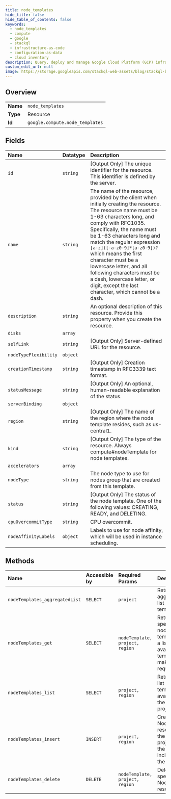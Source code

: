 ```yaml
---
title: node_templates
hide_title: false
hide_table_of_contents: false
keywords:
  - node_templates
  - compute
  - google    
  - stackql
  - infrastructure-as-code
  - configuration-as-data
  - cloud inventory
description: Query, deploy and manage Google Cloud Platform (GCP) infrastructure and resources using SQL
custom_edit_url: null
image: https://storage.googleapis.com/stackql-web-assets/blog/stackql-blog-post-featured-image.png
---
```

  
    

## Overview
<table><tbody>
<tr><td><b>Name</b></td><td><code>node_templates</code></td></tr>
<tr><td><b>Type</b></td><td>Resource</td></tr>
<tr><td><b>Id</b></td><td><code>google.compute.node_templates</code></td></tr>
</tbody></table>

## Fields
| Name | Datatype | Description |
|:-----|:---------|:------------|
| `id` | `string` | [Output Only] The unique identifier for the resource. This identifier is defined by the server. |
| `name` | `string` | The name of the resource, provided by the client when initially creating the resource. The resource name must be 1-63 characters long, and comply with RFC1035. Specifically, the name must be 1-63 characters long and match the regular expression `[a-z]([-a-z0-9]*[a-z0-9])?` which means the first character must be a lowercase letter, and all following characters must be a dash, lowercase letter, or digit, except the last character, which cannot be a dash. |
| `description` | `string` | An optional description of this resource. Provide this property when you create the resource. |
| `disks` | `array` |  |
| `selfLink` | `string` | [Output Only] Server-defined URL for the resource. |
| `nodeTypeFlexibility` | `object` |  |
| `creationTimestamp` | `string` | [Output Only] Creation timestamp in RFC3339 text format. |
| `statusMessage` | `string` | [Output Only] An optional, human-readable explanation of the status. |
| `serverBinding` | `object` |  |
| `region` | `string` | [Output Only] The name of the region where the node template resides, such as us-central1. |
| `kind` | `string` | [Output Only] The type of the resource. Always compute#nodeTemplate for node templates. |
| `accelerators` | `array` |  |
| `nodeType` | `string` | The node type to use for nodes group that are created from this template. |
| `status` | `string` | [Output Only] The status of the node template. One of the following values: CREATING, READY, and DELETING. |
| `cpuOvercommitType` | `string` | CPU overcommit. |
| `nodeAffinityLabels` | `object` | Labels to use for node affinity, which will be used in instance scheduling. |
## Methods
| Name | Accessible by | Required Params | Description |
|:-----|:--------------|:----------------|:------------|
| `nodeTemplates_aggregatedList` | `SELECT` | `project` | Retrieves an aggregated list of node templates. |
| `nodeTemplates_get` | `SELECT` | `nodeTemplate, project, region` | Returns the specified node template. Gets a list of available node templates by making a list() request. |
| `nodeTemplates_list` | `SELECT` | `project, region` | Retrieves a list of node templates available to the specified project. |
| `nodeTemplates_insert` | `INSERT` | `project, region` | Creates a NodeTemplate resource in the specified project using the data included in the request. |
| `nodeTemplates_delete` | `DELETE` | `nodeTemplate, project, region` | Deletes the specified NodeTemplate resource. |
